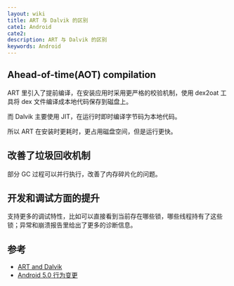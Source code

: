 ```yaml
---
layout: wiki
title: ART 与 Dalvik 的区别
cate1: Android
cate2: 
description: ART 与 Dalvik 的区别
keywords: Android
---
```


## Ahead-of-time(AOT) compilation

ART 里引入了提前编译，在安装应用时采用更严格的校验机制，使用 dex2oat 工具将 dex 文件编译成本地代码保存到磁盘上。

而 Dalvik 主要使用 JIT，在运行时即时编译字节码为本地代码。

所以 ART 在安装时更耗时，更占用磁盘空间，但是运行更快。

## 改善了垃圾回收机制

部分 GC 过程可以并行执行，改善了内存碎片化的问题。

## 开发和调试方面的提升

支持更多的调试特性，比如可以直接看到当前存在哪些锁，哪些线程持有了这些锁；异常和崩溃报告里给出了更多的诊断信息。

## 参考

* [ART and Dalvik](https://source.android.com/devices/tech/dalvik/)
* [Android 5.0 行为变更](https://developer.android.com/about/versions/android-5.0-changes.html)
